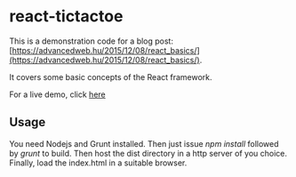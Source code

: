 # react-tictactoe

This is a demonstration code for a blog post: [https://advancedweb.hu/2015/12/08/react_basics/](https://advancedweb.hu/2015/12/08/react_basics/).

It covers some basic concepts of the React framework.

For a live demo, click [here](https://cdn.rawgit.com/sashee/react-tictactoe/d1f0103de53a22cec57cf1243c5b55343245bc7a/dist/index.html)

## Usage

You need Nodejs and Grunt installed. Then just issue _npm install_ followed by _grunt_ to build. Then host the dist directory
in a http server of you choice. Finally, load the index.html in a suitable browser.
